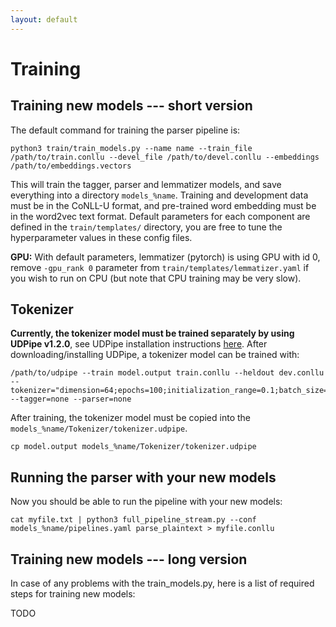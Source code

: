 ```yaml
---
layout: default
---
```


# Training

## Training new models --- short version

The default command for training the parser pipeline is:

    python3 train/train_models.py --name name --train_file /path/to/train.conllu --devel_file /path/to/devel.conllu --embeddings /path/to/embeddings.vectors

This will train the tagger, parser and lemmatizer models, and save everything into a directory `models_%name`. Training and development data must be in the CoNLL-U format, and pre-trained word embedding must be in the word2vec text format. Default parameters for each component are defined in the `train/templates/` directory, you are free to tune the hyperparameter values in these config files.

**GPU:** With default parameters, lemmatizer (pytorch) is using GPU with id 0, remove `-gpu_rank 0` parameter from `train/templates/lemmatizer.yaml` if you wish to run on CPU (but note that CPU training may be very slow).

## Tokenizer

**Currently, the tokenizer model must be trained separately by using UDPipe v1.2.0**, see UDPipe installation instructions [here](http://ufal.mff.cuni.cz/udpipe/install). After downloading/installing UDPipe, a tokenizer model can be trained with:

    /path/to/udpipe --train model.output train.conllu --heldout dev.conllu --tokenizer="dimension=64;epochs=100;initialization_range=0.1;batch_size=50;learning_rate=0.005;dropout=0.1;early_stopping=1" --tagger=none --parser=none

After training, the tokenizer model must be copied into the `models_%name/Tokenizer/tokenizer.udpipe`.

    cp model.output models_%name/Tokenizer/tokenizer.udpipe

## Running the parser with your new models

Now you should be able to run the pipeline with your new models:

    cat myfile.txt | python3 full_pipeline_stream.py --conf models_%name/pipelines.yaml parse_plaintext > myfile.conllu

## Training new models --- long version

In case of any problems with the train_models.py, here is a list of required steps for training new models:

TODO

